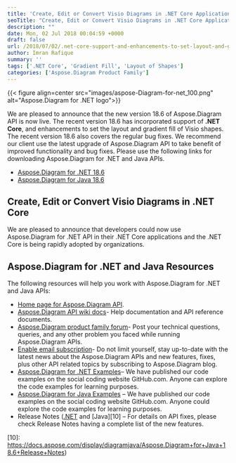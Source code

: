 ```yaml
---
title: 'Create, Edit or Convert Visio Diagrams in .NET Core Applications'
seoTitle: "Create, Edit or Convert Visio Diagrams in .NET Core Applications"
description: ""
date: Mon, 02 Jul 2018 00:04:59 +0000
draft: false
url: /2018/07/02/.net-core-support-and-enhancements-to-set-layout-and-gradient-fill-of-visio-shapes/
author: Imran Rafique
summary: ''
tags: ['.NET Core', 'Gradient Fill', 'Layout of Shapes']
categories: ['Aspose.Diagram Product Family']
---
```




{{< figure align=center src="images/aspose-Diagram-for-net_100.png" alt="Aspose.Diagram for .NET logo">}}


We are pleased to announce that the new version 18.6 of Aspose.Diagram API is now live. The recent version 18.6 has incorporated support of **.NET Core**, and enhancements to set the layout and gradient fill of Visio shapes. The recent version 18.6 also covers the regular bug fixes. We recommend our client use the latest upgrade of Aspose.Diagram API to take benefit of improved functionality and bug fixes. Please use the following links for downloading Aspose.Diagram for .NET and Java APIs.

*   [Aspose.Diagram for .NET 18.6][1]
*   [Aspose.Diagram for Java 18.6][2]

## Create, Edit or Convert Visio Diagrams in .NET Core

We are pleased to announce that developers could now use Aspose.Diagram for .NET API in their .NET Core applications and the .NET Core is being rapidly adopted by organizations.

## Aspose.Diagram for .NET and Java Resources

The following resources will help you work with Aspose.Diagram for .NET and Java APIs:

*   [Home page for Aspose.Diagram API][3].
*   [Aspose.Diagram API wiki docs][4]\- Help documentation and API reference documents.
*   [Aspose.Diagram product family forum][5]\- Post your technical questions, queries, and any other problem you faced while running Aspose.Diagram APIs.
*   [Enable email subscription][6]\- Do not limit yourself, stay up-to-date with the latest news about the Aspose.Diagram APIs and new features, fixes, plus other API related topics by subscribing to Aspose.Diagram blog.
*   [Aspose.Diagram for .NET Examples][7]– We have published our code examples on the social coding website GitHub.com. Anyone can explore the code examples for learning purposes.
*   [Aspose.Diagram for Java Examples][8] – We have published our code examples on the social coding website GitHub.com. Anyone could explore the code examples for learning purposes.
*   Release Notes ([.NET][9] and [Java][10] – For details on API fixes, please check Release Notes having a complete list of the new features.




[1]: https://www.nuget.org/packages/Aspose.Diagram/18.6.0
[2]: https://artifact.aspose.com/repo/com/aspose/aspose-diagram/18.6/
[3]: http://www.aspose.com/products/diagram
[4]: https://docs.aspose.com/display/diagramproductfamily/Home
[5]: https://forum.aspose.com/c/diagram
[6]: https://blog.aspose.com/category/aspose-products/aspose-diagram-product-family/
[7]: https://github.com/asposediagram/Aspose_diagram_NET
[8]: https://github.com/asposediagram/Aspose_Diagram_Java
[9]: https://docs.aspose.com/display/diagramnet/Aspose.Diagram+for+.NET+18.6+Release+Notes
[10]: https://docs.aspose.com/display/diagramjava/Aspose.Diagram+for+Java+18.6+Release+Notes)




